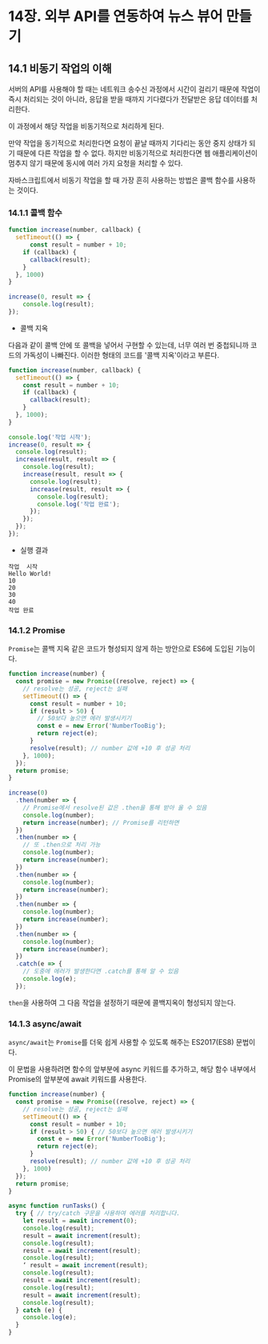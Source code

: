 # 14장. 외부 API를 연동하여 뉴스 뷰어 만들기

## 14.1 비동기 작업의 이해

서버의 API를 사용해야 할 때는 네트워크 송수신 과정에서 시간이 걸리기 때문에 작업이 즉시 처리되는 것이 아니라, 응답을 받을 때까지 기다렸다가 전달받은 응답 데이터를 처리한다.

이 과정에서 해당 작업을 비동기적으로 처리하게 된다.

만약 작업을 동기적으로 처리한다면 요청이 끝날 때까지 기다리는 동안 중지 상태가 되기 때문에 다른 작업을 할 수 없다. 하지만 비동기적으로 처리한다면 웹 애플리케이션이 멈추지 않기 때문에 동시에 여러 가지 요청을 처리할 수 있다.

자바스크립트에서 비동기 작업을 할 때 가장 흔히 사용하는 방법은 콜백 함수를 사용하는 것이다.

### 14.1.1 콜백 함수

```js
function increase(number, callback) {
  setTimeout(() => {
      const result = number + 10;
    if (callback) {
      callback(result);
    }
  }, 1000)
}
 
increase(0, result => {
    console.log(result);
});
```

- 콜백 지옥

다음과 같이 콜백 안에 또 콜백을 넣어서 구현할 수 있는데, 너무 여러 번 중첩되니까 코드의 가독성이 나빠진다. 이러한 형태의 코드를 '콜백 지옥'이라고 부른다.

```js
function increase(number, callback) {
  setTimeout(() => {
    const result = number + 10;
    if (callback) {
      callback(result);
    }
  }, 1000);
}
 
console.log('작업 시작');
increase(0, result => {
  console.log(result);
  increase(result, result => {
    console.log(result);
    increase(result, result => {
      console.log(result);
      increase(result, result => {
        console.log(result);
        console.log('작업 완료');
      });
    });
  });
});
```

- 실행 결과

```
작업  시작
Hello World!
10
20
30
40
작업 완료
```

### 14.1.2 Promise

`Promise`는 콜백 지옥 같은 코드가 형성되지 않게 하는 방안으로 ES6에 도입된 기능이다.

```js
function increase(number) {
  const promise = new Promise((resolve, reject) => {
    // resolve는 성공, reject는 실패
    setTimeout(() => {
      const result = number + 10;
      if (result > 50) {
        // 50보다 높으면 에러 발생시키기
        const e = new Error('NumberTooBig');
        return reject(e);
      }
      resolve(result); // number 값에 +10 후 성공 처리
    }, 1000);
  });
  return promise;
}
 
increase(0)
  .then(number => {
    // Promise에서 resolve된 값은 .then을 통해 받아 올 수 있음
    console.log(number);
    return increase(number); // Promise를 리턴하면
  })
  .then(number => {
    // 또 .then으로 처리 가능
    console.log(number);
    return increase(number);
  })
  .then(number => {
    console.log(number);
    return increase(number);
  })
  .then(number => {
    console.log(number);
    return increase(number);
  })
  .then(number => {
    console.log(number);
    return increase(number);
  })
  .catch(e => {
    // 도중에 에러가 발생한다면 .catch를 통해 알 수 있음
    console.log(e);
  });
```

`then`을 사용하여 그 다음 작업을 설정하기 때문에 콜백지옥이 형성되지 않는다.

### 14.1.3 async/await

`async/await`는 `Promise`를 더욱 쉽게 사용할 수 있도록 해주는 ES2017(ES8) 문법이다.

이 문법을 사용하려면 함수의 앞부분에 async 키워드를 추가하고, 해당 함수 내부에서 Promise의 앞부분에 await 키워드를 사용한다.

```js
function increase(number) {
  const promise = new Promise((resolve, reject) => {
    // resolve는 성공, reject는 실패
    setTimeout(() => {
      const result = number + 10;
      if (result > 50) { // 50보다 높으면 에러 발생시키기
        const e = new Error('NumberTooBig');
        return reject(e);
      }
      resolve(result); // number 값에 +10 후 성공 처리
    }, 1000)
  });
  return promise;
}
 
async function runTasks() {
  try { // try/catch 구문을 사용하여 에러를 처리합니다.
    let result = await increment(0);
    console.log(result);
    result = await increment(result);
    console.log(result);
    result = await increment(result);
    console.log(result);
    ‘ result = await increment(result);
    console.log(result);
    result = await increment(result);
    console.log(result);
    result = await increment(result);
    console.log(result);
  } catch (e) {
    console.log(e);
  }
}
```
